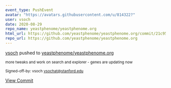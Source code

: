 ```yaml
---
event_type: PushEvent
avatar: "https://avatars.githubusercontent.com/u/814322?"
user: vsoch
date: 2020-08-29
repo_name: yeastphenome/yeastphenome.org
html_url: https://github.com/yeastphenome/yeastphenome.org/commit/21c958980930d36f9a81b0cdfe3a521b6aad2288
repo_url: https://github.com/yeastphenome/yeastphenome.org
---
```


<a href='https://github.com/vsoch' target='_blank'>vsoch</a> pushed to <a href='https://github.com/yeastphenome/yeastphenome.org' target='_blank'>yeastphenome/yeastphenome.org</a>

<small>more tweaks and work on search and explorer - genes are updating now

Signed-off-by: vsoch <vsochat@stanford.edu></small>

<a href='https://github.com/yeastphenome/yeastphenome.org/commit/21c958980930d36f9a81b0cdfe3a521b6aad2288' target='_blank'>View Commit</a>
